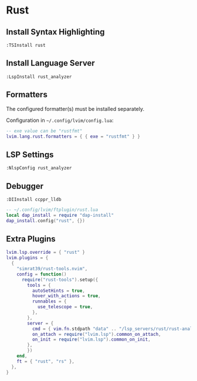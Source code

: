 # Rust

## Install Syntax Highlighting

```vim
:TSInstall rust
```

## Install Language Server

```vim
:LspInstall rust_analyzer
```

## Formatters

The configured formatter(s) must be installed separately.

Configuration in `~/.config/lvim/config.lua`:

```lua
-- exe value can be "rustfmt"
lvim.lang.rust.formatters = { { exe = "rustfmt" } }
```

## LSP Settings

```vim
:NlspConfig rust_analyzer
```

## Debugger

```vim
:DIInstall ccppr_lldb
```

```lua
-- ~/.config/lvim/ftplugin/rust.lua
local dap_install = require "dap-install"
dap_install.config("rust", {})
```

## Extra Plugins

```lua
lvim.lsp.override = { "rust" }
lvim.plugins = {
  {
    "simrat39/rust-tools.nvim",
    config = function()
      require("rust-tools").setup({
        tools = {
          autoSetHints = true,
          hover_with_actions = true,
          runnables = {
            use_telescope = true,
          },
        },
        server = {
          cmd = { vim.fn.stdpath "data" .. "/lsp_servers/rust/rust-analyzer" },
          on_attach = require("lvim.lsp").common_on_attach,
          on_init = require("lvim.lsp").common_on_init,
        },
        })
    end,
    ft = { "rust", "rs" },
  },
}
```
